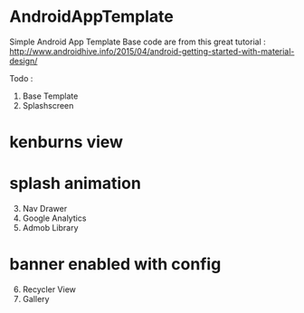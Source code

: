 # AndroidAppTemplate
Simple Android App Template
Base code are from this great tutorial :
http://www.androidhive.info/2015/04/android-getting-started-with-material-design/

Todo : 
1. Base Template
2. Splashscreen
 # kenburns view
 # splash animation
3. Nav Drawer
4. Google Analytics
5. Admob Library
 # banner enabled with config 
6. Recycler View
7. Gallery
